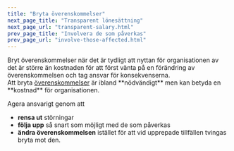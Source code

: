 ```yaml
---
title: "Bryta överenskommelser"
next_page_title: "Transparent lönesättning"
next_page_url: "transparent-salary.html"
prev_page_title: "Involvera de som påverkas"
prev_page_url: "involve-those-affected.html"
---
```



<div class="card summary"><div class="card-body">Bryt överenskommelser när det är tydligt att nyttan för organisationen av det är större än kostnaden för att först vänta på en förändring av överenskommelsen och tag ansvar för konsekvenserna.
</div></div>
Att bryta <a href="glossary.html#entry-agreement" class="glossary-tooltip" data-toggle="tooltip" title="Överenskommelse: En överenskommen inriktning, process, förhållningssätt eller policy som skapats för att vägleda värdeflödet.">överenskommelser</a> är ibland **nödvändigt** men kan betyda en **kostnad** för organisationen.

Agera ansvarigt genom att

-   **rensa ut** störningar
-   **följa upp** så snart som möjligt med de som påverkas
-   **ändra överenskommelsen** istället för att vid upprepade tillfällen tvingas bryta mot den.
